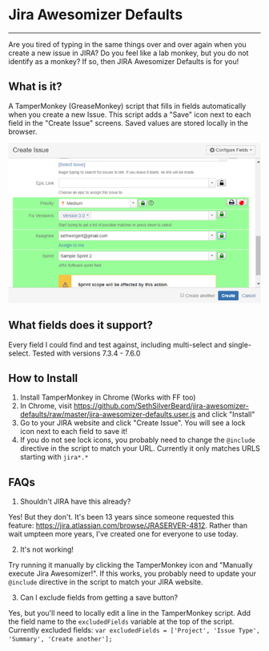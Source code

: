 # Jira Awesomizer Defaults
---------
Are you tired of typing in the same things over and over again when you create a new issue in JIRA?  Do you feel like a lab monkey, but you do not identify as a monkey? If so, then JIRA Awesomizer Defaults is for you!

What is it?
----------------
A TamperMonkey (GreaseMonkey) script that fills in fields automatically when you create a new Issue. This script adds a "Save" icon next to each field in the "Create Issue" screens. Saved values are stored locally in the browser.

![Jira Awesomizer screenshot](img/screenshot.png?raw=true "Screenshot")

What fields does it support?
------------
Every field I could find and test against, including multi-select and single-select. Tested with versions 7.3.4 - 7.6.0

How to Install
------------
1. Install TamperMonkey in Chrome (Works with FF too)
1. In Chrome, visit https://github.com/SethSilverBeard/jira-awesomizer-defaults/raw/master/jira-awesomizer-defaults.user.js and click "Install"
1. Go to your JIRA website and click "Create Issue". You will see a lock icon next to each field to save it!
1. If you do not see lock icons, you probably need to change the `@include` directive in the script to match your URL. Currently it only matches URLS starting with `jira*.*`


FAQs
----------
1. Shouldn't JIRA have this already?

Yes! But they don't. It's been 13 years since someone requested this feature: https://jira.atlassian.com/browse/JRASERVER-4812. Rather than wait umpteen more years, I've created one for everyone to use today.

2. It's not working!

Try running it manually by clicking the TamperMonkey icon and "Manually execute Jira Awesomizer!".  If this works, you probably need to update your `@include` directive in the script to match your JIRA website.

3. Can I exclude fields from getting a save button?

Yes, but you'll need to locally edit a line in the TamperMonkey script. Add the field name to the `excludedFields` variable at the top of the script. Currently excluded fields:
```var excludedFields = ['Project', 'Issue Type', 'Summary', 'Create another'];```
